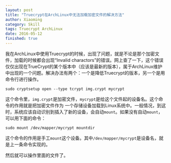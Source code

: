 ```yaml
---
layout: post
title: "Truecrypt在ArchLinux中无法加载加密文件的解决方法"
author: Xiaoming
category: Skill
tags: Truecrypt ArchLinux
date: 2016-05-12
finished: true
---
```


我在ArchLinux中使用Truecrypt的时候，出现了问题，就是不论是那个加密文件，加载的时候都会出现“Invalid charactors”的错误。网上查了一下，这个错误仅仅出现在TrueCrypt的某个版本中（应该是最新的版本），属于ArchLinux维护中出现的一个问题。解决办法有两个：一个是降低Truecrypt的版本，另一个是用命令行进行操作。

```bsh
sudo cryptsetup open --type tcrypt img.crypt mycrypt
```

这个命令里，`img.crypt`是加密文件，`mycrypt`是给这个文件起的设备名。这个命令的作用就是把加密文件作为 一个存储设备加载到Linux系统中。一般情况，到这时，系统应该自动识别到插入了新的设备，会自动`mount`。如果没有自动`mount`，可以用下面的命令：

```bsh
sudo mount /dev/mapper/mycrypt mountdir
```

这个命令的作用是手工`mount`这个设备。其中`/dev/mapper/mycrypt`是设备名，就是上一条命令实现的。

然后就可以操作里面的文件了。



